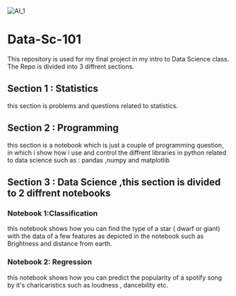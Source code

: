 ![AI_1](https://user-images.githubusercontent.com/73115681/109007498-dbdfcc00-76b4-11eb-9b63-3408aea323ac.jpg)

# Data-Sc-101
This repository is used for my final project in my intro to Data Science class.
The Repo is divided into 3 diffrent sections.

## Section 1 : Statistics 
this section is problems and questions related to statistics.


## Section 2 : Programming
this section is a notebook which is just a couple of programming question,
in which i show how i use and control the diffrent libraries in python related to data science such as : pandas ,numpy and matplotlib

## Section 3 : Data Science ,this section is divided to 2 diffrent notebooks

### Notebook 1:Classification
this notebook shows how you can find the type of a star ( dwarf or giant) with the data of a few features as depicted in the notebook such as
Brightness and distance from earth.

### Notebook 2: Regression
this notebook shows how you can predict the popularity of a spotify song by it's charicaristics such as loudness , dancebility etc.
